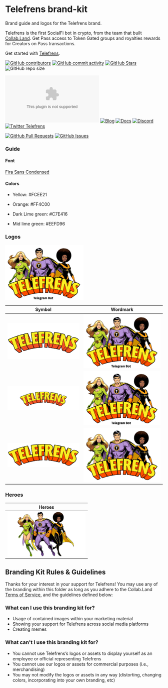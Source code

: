 <!-- This repo uses Collab.Land as a reference https://github.com/abridged/brand-kit/tree/main
and a lot of dynamic Badges https://shields.io/docs/ -->

# Telefrens brand-kit
Brand guide and logos for the Telefrens brand.

Telefrens is the first SocialFi bot in crypto, from the team that built [Collab.Land](https://github.com/abridged/brand-kit). Get Pass access to Token Gated groups and royalties rewards for Creators on Pass transactions.

Get started with [Telefrens](https://www.telefrens.com/).

<!-- Badge row 1 - status -->

[![GitHub contributors](https://img.shields.io/github/contributors/abridged/brand-kit)](https://github.com/abridged/tf-brand-kit/graphs/contributors)
[![GitHub commit activity](https://img.shields.io/github/commit-activity/w/abridged/brand-kit)](https://github.com/abridged/tf-brand-kit/graphs/contributors)
[![GitHub Stars](https://img.shields.io/github/stars/abridged/brand-kit)](https://github.com/abridged/tf-brand-kit/stargazers)
![GitHub repo size](https://img.shields.io/github/repo-size/abridged/tf-brand-kit)

<!-- Badge row 2 - links and profiles -->

[![Website Telefrens](https://img.shields.io/website-up-down-green-red/https/telefrens.com)](https://www.telefrens.com/kols?utm_medium=display&utm_source=github&utm_campaign=tf_brand_kit)
[![Blog](https://img.shields.io/badge/blog-up-green)](https://collabland.mirror.xyz/)
[![Docs](https://img.shields.io/badge/docs-up-green)](https://docs.collab.land/telefrens/intro)
[![Discord](https://img.shields.io/discord/904119310702772254?label=discord)](https://discord.gg/collabland)
[![Twitter Telefrens](https://img.shields.io/twitter/follow/telefrens?style=social)](https://twitter.com/telefrens)

<!-- Badge row 3 - detailed status -->

[![GitHub Pull Requests](https://img.shields.io/github/issues-pr-raw/abridged/tf-brand-kit)](https://github.com/abridged/tf-brand-kit/pulls)
[![GitHub Issues](https://img.shields.io/github/issues-raw/abridged/tf-brand-kit)](https://github.com/abridged/tf-brand-kit/issues)

### Guide

<!-- Please see [this PDF overview](guide/guide.pdf). -->

#### Font

[Fira Sans Condensed](https://fonts.google.com/specimen/Fira+Sans+Condensed)

#### Colors

- Yellow: #FCEE21

- Orange: #FF4C00

- Dark Lime green: #C7E416

- Mid lime green: #EEFD96

### Logos

<img alt="Wordmark" src="/logo/wordmark/characters-logo-ar128-89.png" width="250">

| Symbol                                                                | Wordmark                                                                |
| --------------------------------------------------------------------  | ----------------------------------------------------------------------- |
| ![LogoColor-ar2-1](logo/symbol/telefrens-logo-2-1.png)              | ![WordmarkColor-ar128-89](logo/wordmark/characters-logo-ar128-89.png)          |
| ![LogoColor-ar2-1-zoomed](logo/symbol/telefrens-logo-zoomed-2-1.png)      | ![WordmarkColor-ar41-29](logo/wordmark/characters-logo-ar41-29.png)  |
| ![LogoColor-ar64-21](logo/symbol/telefrens-logo-64-21.png)              | ![WordmarkColor-notag-ar128-89](logo/wordmark/characters-logo-notag-ar128-89.png)          |

### Heroes

| Heroes                                                      |
| ----------------------------------------------------------- |
| <img alt="Heroes" src="/all-chars/heroes-ar128-73.png" width="250"> |

## Branding Kit Rules & Guidelines

Thanks for your interest in your support for Telefrens! You may use any of the branding within this folder as long as you adhere to the Collab.Land [Terms of Service](https://www.collab.land/terms-of-service), and the guidelines defined below:

### What can I use this branding kit for?

- Usage of contained images within your marketing material
- Showing your support for Telefrens across social media platforms
- Creating memes

### What can't I use this branding kit for?

- You cannot use Telefrens’s logos or assets to display yourself as an employee or official representing Telefrens
- You cannot use our logos or assets for commercial purposes (i.e., merchandising)
- You may not modify the logos or assets in any way (distorting, changing colors, incorporating into your own branding, etc)

